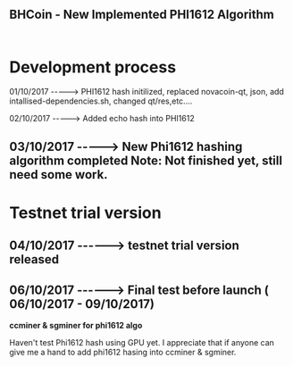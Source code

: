 <b> BHCoin - New Implemented PHI1612 Algorithm </b><br /><br />
-----------------------------------------------------------------
Development process
===========================

01/10/2017 -----> PHI1612 hash initilized, replaced novacoin-qt, json, add intallised-dependencies.sh, changed qt/res,etc....

02/10/2017 -----> Added echo hash into PHI1612

03/10/2017 -----> New Phi1612 hashing algorithm completed
Note: Not finished yet, still need some work. 
-------------------------------------------------------------------
Testnet trial version
===========================

04/10/2017 ------> testnet trial version released 
-------------------------------------------------------------------

06/10/2017 ------> Final test before launch ( 06/10/2017 - 09/10/2017) 
-------------------------------------------------------------------

<b> ccminer & sgminer for phi1612 algo </b> 

Haven't test Phi1612 hash using GPU yet. I appreciate that if anyone can give me a hand to add phi1612 hasing into ccminer & sgminer.

